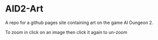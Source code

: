 # AID2-Art
A repo for a github pages site containing art on the game AI Dungeon 2.

To zoom in click on an image then click it again to un-zoom
